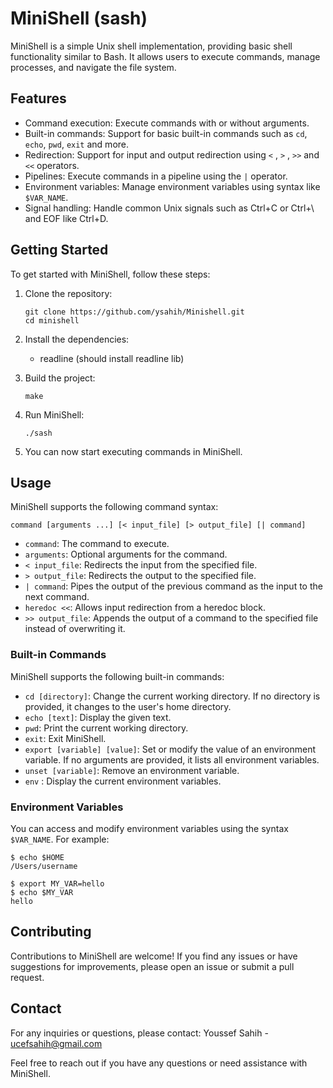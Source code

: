 
# MiniShell (sash)

MiniShell is a simple Unix shell implementation, providing basic shell functionality similar to Bash. It allows users to execute commands, manage processes, and navigate the file system.

## Features

- Command execution: Execute commands with or without arguments.
- Built-in commands: Support for basic built-in commands such as `cd`, `echo`, `pwd`, `exit` and more.
- Redirection: Support for input and output redirection using `<` , `>` , `>>` and `<<` operators.
- Pipelines: Execute commands in a pipeline using the `|` operator.
- Environment variables: Manage environment variables using syntax like `$VAR_NAME`.
- Signal handling: Handle common Unix signals such as Ctrl+C or Ctrl+\ and EOF like Ctrl+D.

## Getting Started

To get started with MiniShell, follow these steps:

1. Clone the repository:

   ```shell
   git clone https://github.com/ysahih/Minishell.git
   cd minishell
   ```

2. Install the dependencies:
   - readline (should install readline lib)

3. Build the project:

   ```shell
   make
   ```

4. Run MiniShell:

   ```shell
   ./sash
   ```

5. You can now start executing commands in MiniShell.

## Usage

MiniShell supports the following command syntax:

```shell
command [arguments ...] [< input_file] [> output_file] [| command]
```

- `command`: The command to execute.
- `arguments`: Optional arguments for the command.
- `< input_file`: Redirects the input from the specified file.
- `> output_file`: Redirects the output to the specified file.
- `| command`: Pipes the output of the previous command as the input to the next command.
- `heredoc <<`: Allows input redirection from a heredoc block.
- `>> output_file`: Appends the output of a command to the specified file instead of overwriting it.

### Built-in Commands

MiniShell supports the following built-in commands:

- `cd [directory]`: Change the current working directory. If no directory is provided, it changes to the user's home directory.
- `echo [text]`: Display the given text.
- `pwd`: Print the current working directory.
- `exit`: Exit MiniShell.
- `export [variable] [value]`: Set or modify the value of an environment variable. If no arguments are provided, it lists all environment variables.
- `unset [variable]`: Remove an environment variable.
- `env` : Display the current environment variables.

### Environment Variables

You can access and modify environment variables using the syntax `$VAR_NAME`. For example:

```shell
$ echo $HOME
/Users/username

$ export MY_VAR=hello
$ echo $MY_VAR
hello
```

## Contributing

Contributions to MiniShell are welcome! If you find any issues or have suggestions for improvements, please open an issue or submit a pull request.

## Contact

For any inquiries or questions, please contact:
Youssef Sahih - ucefsahih@gmail.com

Feel free to reach out if you have any questions or need assistance with MiniShell.
